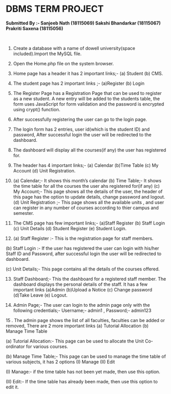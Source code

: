 # DBMS TERM PROJECT
<p><b>Submitted By :- Sanjeeb Nath (18115069) Sakshi Bhandarkar (18115067)  Prakriti Saxena (18115056)</b></p><br>

1.	Create a database with a name of dowell university(space included).Import the MySQL file.

2.	Open the Home.php file on the system browser.

3.	Home page has a header it has 2 important links;- (a) Student (b) CMS.

4.	The student page has 2 important links ;- (a)Register (b) Login

5.	The Register Page has a Registration Page that can be used to register as a new student. A new entry will be added to the students table, the form uses JavaScript for form validation and the password is encrypted using crypt() function.

6.	After successfully registering the user can go to the login page.

7.	The login form has 2 entries, user id(which is the student ID) and password, After successful login the user will be redirected to the dashboard.

8.	The dashboard will display all the courses(if any) the user has registered for.

9.	The header has 4 important links;- (a) Calendar (b)Time Table (c) My Account (d) Unit Registration.

10.	(a) Calendar;- It shows this month’s calendar
(b) Time Table;- It shows the time table for all the courses the user ahs registered for(if any)
(c) My Account;- This page shows all the details of the user, the header of this page has the option to update details, change password and logout.
(d) Unit Registration ;- This page shows all the available units , and user can register in any number of courses according to thier campus and semester.

11. The CMS page has few important links;- (a)Staff Register (b) Staff Login (c) Unit Details     (d) Student Register (e) Student Login.

12. (a) Staff Register :- This is the registration page for staff members.

(b) Staff Login :- If the user has registered the user can login with his/her Staff ID and Password, after successful login the user will be redirected to dashboard.
	
(c) Unit Details;- This page contains all the details of the courses offered.

13. Staff Dashboard;- This the dashboard for a registered staff member. The dashboard displays the personal details of the staff. It has a few important links (a)Admin (b)Upload a Notice (c) Change password (d)Take Leave (e) Logout.

14. Admin Page;- The user can login to the admin page only with the following credentials;- 
	Username;- admin1 , Password;- admin123
	
15 . The admin page shows the list of all faculties, faculties can be added or removed, There are 2 more important links (a) Tutorial Allocation (b) Manage Time Table

(a)	Tutorial Allocation:- This page can be used to allocate the Unit Co-ordinator for various courses.

(b)	Manage Time Table;- This page can be used to manage the time table of various subjects, it has 2 options (I) Manage (II) Edit

(I)	Manage:- if the time table has not been yet made, then use this option.

(II)	Edit:- If the time table has already been made, then use this option to edit it.

 
